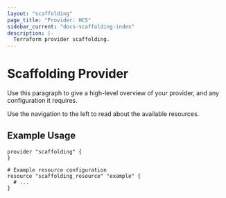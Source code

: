 ```yaml
---
layout: "scaffolding"
page_title: "Provider: HCS"
sidebar_current: "docs-scaffolding-index"
description: |-
  Terraform provider scaffolding.
---
```


# Scaffolding Provider

Use this paragraph to give a high-level overview of your provider, and any configuration it requires.

Use the navigation to the left to read about the available resources.

## Example Usage

```hcl
provider "scaffolding" {
}

# Example resource configuration
resource "scaffolding_resource" "example" {
  # ...
}
```
